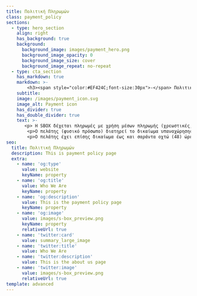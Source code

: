 ```yaml
---
title: Πολιτική Πληρωμών
class: payment_policy
sections:
  - type: hero_section
    align: right
    has_background: true
    background: 
      background_image: images/payment_hero.png
      background_image_opacity: 0
      background_image_size: cover
      background_image_repeat: no-repeat
  - type: cta_section
    has_markdown: true
    markdown: >- 
        <h3><span style="color:#EF424C;font-size:30px">-</span> Πολιτική Πληρωμών <span style="color:#EF424C;font-size:30px">-</span>
    subtitle: 
    image: /images/payment_icon.svg
    image_alt: Payment icon
    has_divider: true
    has_double_divider: true
    text: >-
       <p> H SBOX δέχεται πληρωμές με χρήση μέσων πληρωμής (χρεωστικές, πιστωτικές και προπληρωμένες κάρτες), κατά το στάδιο πραγματοποίησης της κράτησης για μίσθωση θυρίδας, στον ιστότοπο της Εταιρείας. Δεν γίνονται δεκτές πληρωμές σε μετρητά. Το ποσό της εγγύησης που έχει εισπραχθεί, κατά τη διαδικασία κράτησης της μίσθωσης, επιστρέφεται ακέραιο κατά τη λήξη της μίσθωσης στην κάρτα, εφόσον δεν παραβιάζονται μια ή περισσότερες συνθήκες που αφορούν των ορθή χρήση και αναφέρονται στους Γενικούς Όρους Συναλλαγών.</p>
        <p>Ο πελάτης (φυσικό πρόσωπο) διατηρεί το δικαίωμα υπαναχώρησης από τη σύμβαση για τον οποιοδήποτε λόγο, εντός προθεσμίας δεκατεσσάρων (14) ημερολογιακών ημερών από την ηλεκτρονική σύναψη της σύμβασης, συμπληρώνοντας το έντυπο υπαναχώρησης που βρίσκεται αναρτημένο στην ιστοσελίδα της Εταιρείας και ακολουθώντας τις οδηγίες καταχώρισής του ηλεκτρονικά. Η Εταιρεία εφόσον το αίτημα του πελάτη είναι έγκυρο, επιστρέφει  ολόκληρο το ποσό που αυτός κατέβαλε ως μίσθωμα για τη μίσθωση της θυρίδας και ολόκληρο το ποσό της εγγύησης εντός δεκατεσσάρων (14) ημερολογιακών ημερών από την παραλαβή του.</p>
        <p>Ο πελάτης έχει επίσης δικαίωμα έως και σαράντα οχτώ (48) ώρες πριν την έναρξη της μισθωτικής περιόδου να μεταβάλει ηλεκτρονικά την περίοδο μίσθωσης ή τον τύπο της θυρίδας που επιθυμεί, με την προϋπόθεση της διαθεσιμότητας από την πλευρά της Εταιρείας. Τυχόν επιπλέον χρέωση από την μεταβολή επιβαρύνει τον πελάτη, ενώ αντίστοιχα, σε περίπτωση μικρότερης χρέωσης της αρχικής, η διαφορά του επιστρέφεται.</p>
seo:
  title: Πολιτική Πληρωμών
  description: This is payment policy page
  extra:
    - name: 'og:type'
      value: website
      keyName: property
    - name: 'og:title'
      value: Who We Are
      keyName: property
    - name: 'og:description'
      value: This is the payment policy page
      keyName: property
    - name: 'og:image'
      value: images/s-box_preview.png
      keyName: property
      relativeUrl: true
    - name: 'twitter:card'
      value: summary_large_image
    - name: 'twitter:title'
      value: Who We Are
    - name: 'twitter:description'
      value: This is the about us page
    - name: 'twitter:image'
      value: images/s-box_preview.png
      relativeUrl: true
template: advanced
---
```


